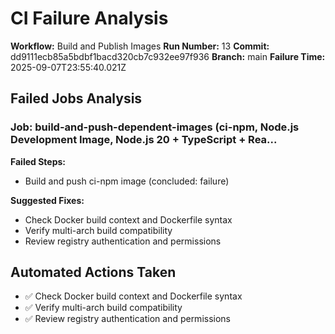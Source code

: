 # CI Failure Analysis

**Workflow:** Build and Publish Images
**Run Number:** 13
**Commit:** dd9111ecb85a5bdbf1bacd320cb7c932ee97f936
**Branch:** main
**Failure Time:** 2025-09-07T23:55:40.021Z

## Failed Jobs Analysis

### Job: build-and-push-dependent-images (ci-npm, Node.js Development Image, Node.js 20 + TypeScript + Rea...
**Failed Steps:**
- Build and push ci-npm image (concluded: failure)

**Suggested Fixes:**
- Check Docker build context and Dockerfile syntax
- Verify multi-arch build compatibility
- Review registry authentication and permissions

## Automated Actions Taken
- ✅ Check Docker build context and Dockerfile syntax
- ✅ Verify multi-arch build compatibility
- ✅ Review registry authentication and permissions
